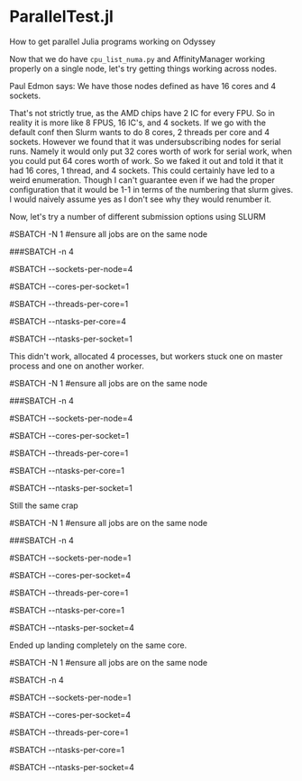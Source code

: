 # ParallelTest.jl
How to get parallel Julia programs working on Odyssey

Now that we do have `cpu_list_numa.py` and AffinityManager working properly on a single node, let's try getting things working across nodes.

Paul Edmon says:
We have those nodes defined as have 16 cores and 4 sockets.  

That's not strictly true, as the AMD chips have 2 IC for every FPU.  So in reality it is more like 8 FPUS, 16 IC's, and 4 sockets.  If we go with the default conf then Slurm wants to do 8 cores, 2 threads per core and 4 sockets. However we found that it was undersubscribing nodes for serial runs. Namely it would only put 32 cores worth of work for serial work, when you could put 64 cores worth of work.  So we faked it out and told it that it had 16 cores, 1 thread, and 4 sockets.  This could certainly have led to a weird enumeration. Though I can't guarantee even if we had the proper configuration that it would be 1-1 in terms of the numbering that slurm gives.  I would naively assume yes as I don't see why they would renumber it.


Now, let's try a number of different submission options using SLURM


#SBATCH -N 1 #ensure all jobs are on the same node

###SBATCH -n 4

#SBATCH --sockets-per-node=4

#SBATCH --cores-per-socket=1

#SBATCH --threads-per-core=1

#SBATCH --ntasks-per-core=4

#SBATCH --ntasks-per-socket=1

This didn't work, allocated 4 processes, but workers stuck one on master process and one on another worker.


#SBATCH -N 1 #ensure all jobs are on the same node

###SBATCH -n 4

#SBATCH --sockets-per-node=4

#SBATCH --cores-per-socket=1

#SBATCH --threads-per-core=1

#SBATCH --ntasks-per-core=1

#SBATCH --ntasks-per-socket=1

Still the same crap


#SBATCH -N 1 #ensure all jobs are on the same node

###SBATCH -n 4

#SBATCH --sockets-per-node=1

#SBATCH --cores-per-socket=4

#SBATCH --threads-per-core=1

#SBATCH --ntasks-per-core=1

#SBATCH --ntasks-per-socket=4

Ended up landing completely on the same core.


#SBATCH -N 1 #ensure all jobs are on the same node

#SBATCH -n 4

#SBATCH --sockets-per-node=1

#SBATCH --cores-per-socket=4

#SBATCH --threads-per-core=1

#SBATCH --ntasks-per-core=1

#SBATCH --ntasks-per-socket=4
